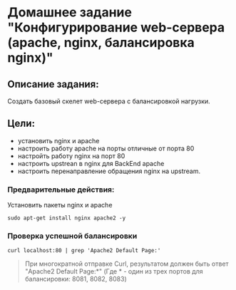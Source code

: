 # Домашнее задание "Конфигурирование web-сервера (apache, nginx, балансировка nginx)"

## Описание задания:
Cоздать базовый скелет web-сервера с балансировкой нагрузки.

## Цели:

  - установить nginx и apache
  - настроить работу apache на порты отличные от порта 80
  - настройть работу nginx на порт 80
  - настроить upstrean в nginx для BackEnd apache
  - настроить перенаправление обращения nginx на upstream.

### Предварительные действия:
Установить пакеты nginx и apache
```
sudo apt-get install nginx apache2 -y
```

### Проверка успешной балансировки
```
curl localhost:80 | grep 'Apache2 Default Page:'
```

> При многократной отправке Curl, результатом должен быть ответ "Apache2 Default Page:*" (Где * - один из трех портов для балансировки: 8081, 8082, 8083)
